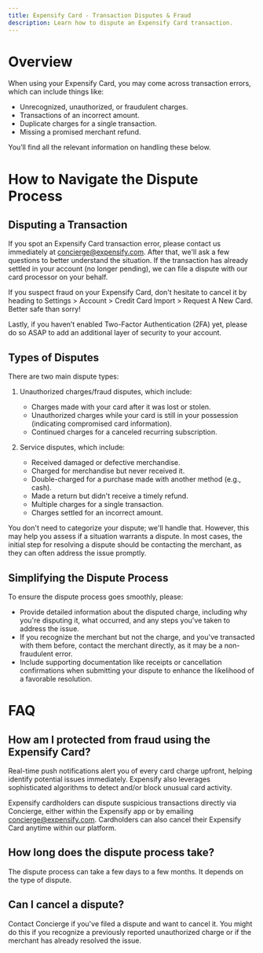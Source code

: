 ```yaml
---
title: Expensify Card - Transaction Disputes & Fraud
description: Learn how to dispute an Expensify Card transaction. 
---
```

# Overview
When using your Expensify Card, you may come across transaction errors, which can include things like:
- Unrecognized, unauthorized, or fraudulent charges.
- Transactions of an incorrect amount.
- Duplicate charges for a single transaction.
- Missing a promised merchant refund.

You’ll find all the relevant information on handling these below.

# How to Navigate the Dispute Process
## Disputing a Transaction

If you spot an Expensify Card transaction error, please contact us immediately at [concierge@expensify.com](mailto:concierge@expensify.com). After that, we'll ask a few questions to better understand the situation. If the transaction has already settled in your account (no longer pending), we can file a dispute with our card processor on your behalf.

If you suspect fraud on your Expensify Card, don't hesitate to cancel it by heading to Settings > Account > Credit Card Import > Request A New Card. Better safe than sorry!

Lastly, if you haven’t enabled Two-Factor Authentication (2FA) yet, please do so ASAP to add an additional layer of security to your account.

## Types of Disputes

There are two main dispute types:

1. Unauthorized charges/fraud disputes, which include:
   - Charges made with your card after it was lost or stolen.
   - Unauthorized charges while your card is still in your possession (indicating compromised card information).
   - Continued charges for a canceled recurring subscription.

2. Service disputes, which include:
   - Received damaged or defective merchandise.
   - Charged for merchandise but never received it.
   - Double-charged for a purchase made with another method (e.g., cash).
   - Made a return but didn't receive a timely refund.
   - Multiple charges for a single transaction.
   - Charges settled for an incorrect amount.

You don't need to categorize your dispute; we'll handle that. However, this may help you assess if a situation warrants a dispute. In most cases, the initial step for resolving a dispute should be contacting the merchant, as they can often address the issue promptly.

## Simplifying the Dispute Process

To ensure the dispute process goes smoothly, please:
- Provide detailed information about the disputed charge, including why you're disputing it, what occurred, and any steps you've taken to address the issue.
- If you recognize the merchant but not the charge, and you've transacted with them before, contact the merchant directly, as it may be a non-fraudulent error.
- Include supporting documentation like receipts or cancellation confirmations when submitting your dispute to enhance the likelihood of a favorable resolution.

# FAQ

## **How am I protected from fraud using the Expensify Card?**
Real-time push notifications alert you of every card charge upfront, helping identify potential issues immediately. Expensify also leverages sophisticated algorithms to detect and/or block unusual card activity.

Expensify cardholders can dispute suspicious transactions directly via Concierge, either within the Expensify app or by emailing [concierge@expensify.com](mailto:concierge@expensify.com). Cardholders can also cancel their Expensify Card anytime within our platform.

## **How long does the dispute process take?**
The dispute process can take a few days to a few months. It depends on the type of dispute.

## **Can I cancel a dispute?**
Contact Concierge if you've filed a dispute and want to cancel it. You might do this if you recognize a previously reported unauthorized charge or if the merchant has already resolved the issue.

